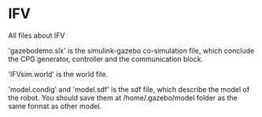 # IFV
All files about IFV  

'gazebodemo.slx' is the simulink-gazebo co-simulation file, which conclude the CPG generator, controller and the communication block.  

'IFVsim.world' is the world file.  

'model.condig' and 'model.sdf' is the sdf file, which describe the model of the robot. You should save them at /home/.gazebo/model folder as the same format as other model.

